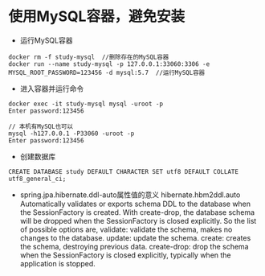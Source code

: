 # 使用MySQL容器，避免安装
- 运行MySQL容器
```
docker rm -f study-mysql  //删除存在的MySQL容器
docker run --name study-mysql -p 127.0.0.1:33060:3306 -e MYSQL_ROOT_PASSWORD=123456 -d mysql:5.7  //运行MySQL容器
```
- 进入容器并运行命令
```
docker exec -it study-mysql mysql -uroot -p
Enter password:123456

// 本机有MySQL也可以
mysql -h127.0.0.1 -P33060 -uroot -p
Enter password:123456
```
- 创建数据库
```
CREATE DATABASE study DEFAULT CHARACTER SET utf8 DEFAULT COLLATE utf8_general_ci;
```
- spring.jpa.hibernate.ddl-auto属性值的意义
hibernate.hbm2ddl.auto Automatically validates or exports schema DDL to the database when the SessionFactory is created. 
With create-drop, the database schema will be dropped when the SessionFactory is closed explicitly.
So the list of possible options are,
validate: validate the schema, makes no changes to the database.
update: update the schema.
create: creates the schema, destroying previous data.
create-drop: drop the schema when the SessionFactory is closed explicitly, typically when the application is stopped.
